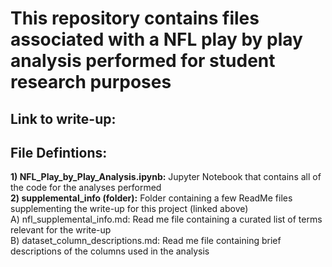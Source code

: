 # This repository contains files associated with a NFL play by play analysis performed for student research purposes

## Link to write-up: 

## File Defintions:
__1) NFL_Play_by_Play_Analysis.ipynb:__ Jupyter Notebook that contains all of the code for the analyses performed<br/>
__2) supplemental_info (folder):__ Folder containing a few ReadMe files supplementing the write-up for this project (linked above)<br/>
      A) nfl_supplemental_info.md: Read me file containing a curated list of terms relevant for the write-up<br/>
      B) dataset_column_descriptions.md: Read me file containing brief descriptions of the columns used in the analysis
